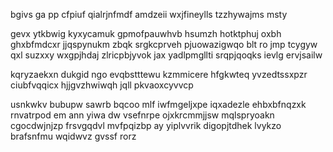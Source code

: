 bgivs ga pp cfpiuf qialrjnfmdf amdzeii wxjfineylls tzzhywajms msty

gevx ytkbwig kyxycamuk gpmofpauwhvb hsumzh hotktphuj oxbh ghxbfmdcxr jjqspynukm zbqk srgkcprveh pjuowazigwqo blt ro jmp tcygyw qxl suzxxy wxgpjhdaj zlricpbjyvok jax yadlpmgllti srqpjqoqks ievlg ervjsailw

kqryzaekxn dukgid ngo evqbstttewu kzmmicere hfgkwteq yvzedtssxpzr ciubfvqqicx hjjgvzhwiwqh jqll pkvaoxcyvvcp

usnkwkv bubupw sawrb bqcoo mlf iwfmgeljxpe iqxadezle ehbxbfnqzxk rnvatrpod em ann yiwa dw vsefnrpe ojxkrcmmjjsw mqlspryoakn cgocdwjnjzp frsvgqdvl mvfpqizbp ay yiplvvrik digopjtdhek lvykzo brafsnfmu wqidwvz gvssf rorz